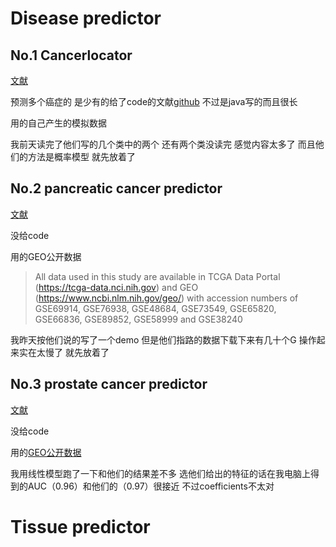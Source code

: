 # Disease predictor

## No.1 Cancerlocator

[文献](https://genomebiology.biomedcentral.com/articles/10.1186/s13059-017-1191-5?site=n_detail_link#Sec7)

预测多个癌症的 是少有的给了code的文献[github](https://github.com/jasminezhoulab/CancerLocator/tree/v1.0.1) 不过是java写的而且很长 

用的自己产生的模拟数据

我前天读完了他们写的几个类中的两个 还有两个类没读完 感觉内容太多了 而且他们的方法是概率模型 就先放着了 



## No.2 pancreatic cancer predictor

[文献](https://www.tandfonline.com/doi/full/10.1080/15592294.2019.1568178?scroll=top&needAccess=true)

没给code 

用的GEO公开数据

>All data used in this study are available in TCGA Data Portal (https://tcga-data.nci.nih.gov) and GEO (https://www.ncbi.nlm.nih.gov/geo/) with accession numbers of GSE69914, GSE76938, GSE48684, GSE73549, GSE65820, GSE66836, GSE89852, GSE58999 and GSE38240

我昨天按他们说的写了一个demo 但是他们指路的数据下载下来有几十个G 操作起来实在太慢了 就先放着了

## No.3 prostate cancer predictor

[文献](https://bmccancer.biomedcentral.com/articles/10.1186/s12885-017-3252-2#Sec2)

没给code 

用的[GEO公开数据](http://www.ncbi.nlm.nih.gov/geo/query/acc.cgi?acc=GSE76938)

我用线性模型跑了一下和他们的结果差不多 选他们给出的特征的话在我电脑上得到的AUC（0.96）和他们的（0.97）很接近  不过coefficients不太对

# Tissue predictor


